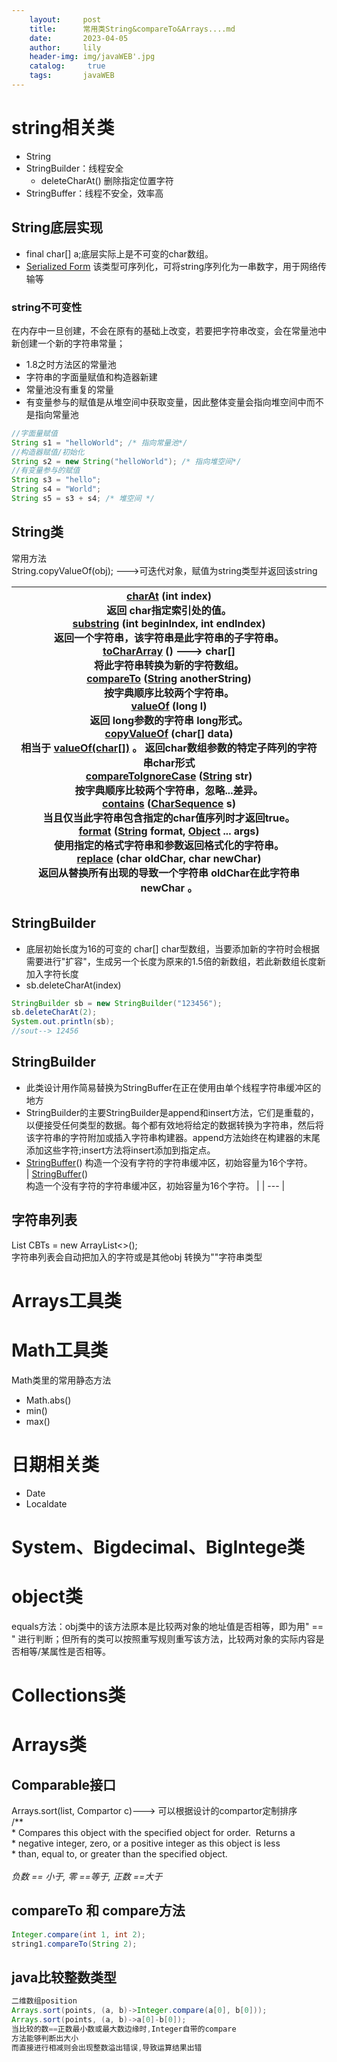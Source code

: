 ```yaml
---
    layout:     post
    title:      常用类String&compareTo&Arrays....md
    date:       2023-04-05
    author:     lily
    header-img: img/javaWEB'.jpg
    catalog: 	 true
    tags:       javaWEB
---
```


<a name="uMsdg"></a>
# string相关类
- String
- StringBuilder：线程安全
   - deleteCharAt() 删除指定位置字符
- StringBuffer：线程不安全，效率高
<a name="mPrC6"></a>
## String底层实现

- final char[] a;底层实际上是不可变的char数组。
- [Serialized Form](../../serialized-form.html#java.lang.StringBuffer) 该类型可序列化，可将string序列化为一串数字，用于网络传输等
<a name="V2IlW"></a>
### string不可变性
在内存中一旦创建，不会在原有的基础上改变，若要把字符串改变，会在常量池中新创建一个新的字符串常量；

- 1.8之时方法区的常量池
- 字符串的字面量赋值和构造器新建
- 常量池没有重复的常量
- 有变量参与的赋值是从堆空间中获取变量，因此整体变量会指向堆空间中而不是指向常量池
```java
//字面量赋值
String s1 = "helloWorld"; /* 指向常量池*/
//构造器赋值/初始化
String s2 = new String("helloWorld"); /* 指向堆空间*/
//有变量参与的赋值
String s3 = "hello"; 
String s4 = "World";
String s5 = s3 + s4; /* 堆空间 */
```
<a name="KM0Nz"></a>
## String类
常用方法<br />String.copyValueOf(obj); --->可迭代对象，赋值为string类型并返回该string

| [charAt](../../java/lang/String.html#charAt-int-) (int index)<br />返回 char指定索引处的值。<br />[substring](../../java/lang/String.html#substring-int-int-) (int beginIndex, int endIndex)<br />返回一个字符串，该字符串是此字符串的子字符串。 <br />[toCharArray](../../java/lang/String.html#toCharArray--) () ---> char[]<br />将此字符串转换为新的字符数组。<br />[compareTo](../../java/lang/String.html#compareTo-java.lang.String-) ([String](../../java/lang/String.html) anotherString)<br />按字典顺序比较两个字符串。 <br />[valueOf](../../java/lang/String.html#valueOf-long-) (long l)<br />返回 long参数的字符串 long形式。<br />[copyValueOf]() (char[] data)<br />相当于 [valueOf(char[])]() 。 返回char数组参数的特定子阵列的字符串char形式<br />[compareToIgnoreCase](../../java/lang/String.html#compareToIgnoreCase-java.lang.String-) ([String](../../java/lang/String.html) str)<br />按字典顺序比较两个字符串，忽略...差异。 <br />[contains](../../java/lang/String.html#contains-java.lang.CharSequence-) ([CharSequence](../../java/lang/CharSequence.html) s)<br />当且仅当此字符串包含指定的char值序列时才返回true。<br />[format](../../java/lang/String.html#format-java.lang.String-java.lang.Object...-) ([String](../../java/lang/String.html) format, [Object](../../java/lang/Object.html) ... args)<br />使用指定的格式字符串和参数返回格式化的字符串。 <br />[replace](../../java/lang/String.html#replace-char-char-) (char oldChar, char newChar)<br />返回从替换所有出现的导致一个字符串 oldChar在此字符串 newChar 。 |
| --- |

<a name="jRHwL"></a>
## StringBuilder

- 底层初始长度为16的可变的 char[]  char型数组，当要添加新的字符时会根据需要进行"扩容"，生成另一个长度为原来的1.5倍的新数组，若此新数组长度新加入字符长度
- sb.deleteCharAt(index)
```java
StringBuilder sb = new StringBuilder("123456");
sb.deleteCharAt(2);
System.out.println(sb);
//sout--> 12456
```
<a name="K0Vac"></a>
## StringBuilder

- 此类设计用作简易替换为StringBuffer在正在使用由单个线程字符串缓冲区的地方
- StringBuilder的主要StringBuilder是append和insert方法，它们是重载的，以便接受任何类型的数据。每个都有效地将给定的数据转换为字符串，然后将该字符串的字符附加或插入字符串构建器。append方法始终在构建器的末尾添加这些字符;insert方法将insert添加到指定点。
- [StringBuffer](../../java/lang/StringBuffer.html#StringBuffer--)() 构造一个没有字符的字符串缓冲区，初始容量为16个字符。 	
| [StringBuffer](../../java/lang/StringBuffer.html#StringBuffer--)()<br />构造一个没有字符的字符串缓冲区，初始容量为16个字符。  |
| --- |

<a name="RaYlX"></a>
## 字符串列表
List<String> CBTs = new ArrayList<>();<br />字符串列表会自动把加入的字符或是其他obj 转换为""字符串类型
<a name="c74Bw"></a>
# Arrays工具类
<a name="mIQF0"></a>
# Math工具类
Math类里的常用静态方法

- Math.abs()
- min()
- max()
<a name="wWNGw"></a>
# 日期相关类

- Date
- Localdate

<a name="OpVWD"></a>
# System、Bigdecimal、BigIntege类
<a name="ml1mD"></a>
# object类
equals方法：obj类中的该方法原本是比较两对象的地址值是否相等，即为用" == " 进行判断；但所有的类可以按照重写规则重写该方法，比较两对象的实际内容是否相等/某属性是否相等。
<a name="pALVk"></a>
# Collections类

<a name="cleXs"></a>
# Arrays类
<a name="MUwwF"></a>
## Comparable接口
Arrays.sort(list, Compartor c)---> 可以根据设计的compartor定制排序<br />/**<br />* Compares this object with the specified object for order.  Returns a<br />* negative integer, zero, or a positive integer as this object is less<br />* than, equal to, or greater than the specified object.<br />*<br />负数 == 小于, 零 ==等于, 正数 ==大于<br />* 
<a name="heYZ1"></a>
## compareTo 和 compare方法
```java
Integer.compare(int 1, int 2);
string1.compareTo(String 2);
```
<a name="i1d8V"></a>
## java比较整数类型
```java
二维数组position
Arrays.sort(points, (a, b)->Integer.compare(a[0], b[0]));
Arrays.sort(points, (a, b)->a[0]-b[0]);
当比较的数==正数最小数或最大数边缘时,Integer自带的compare
方法能够判断出大小
而直接进行相减则会出现整数溢出错误,导致运算结果出错
```
